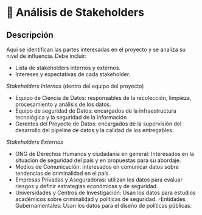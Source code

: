 # 👥 Análisis de Stakeholders
## Descripción
Aquí se identifican las partes interesadas en el proyecto y se analiza su nivel de influencia.
Debe incluir:
- Lista de stakeholders internos y externos.
- Intereses y expectativas de cada stakeholder.

*Stakeholders Internos* (dentro del equipo del proyecto)
- Equipo de Ciencia de Datos: responsables de la recolección, limpieza, procesamiento y análisis de los datos.
- Equipo de seguridad de Datos: encargados de la infraestructura tecnológica y la seguridad de la información
- Gerentes del Proyecto de Datos: encargados de la supervisión del desarrollo del pipeline de datos y la calidad de los entregables.

*Stakeholders Externos*

- ONG de Derechos Humanos y ciudadanía en general: Interesados en la situación de seguridad del país y en propuestas para su abordaje. 
- Medios de Comunicación: interesados en comunicar datos sobre tendencias de criminalidad en el país. 
- Empresas Privadas y Aseguradoras: utilizan los datos para evaluar riesgos y definir estrategias económicas y de seguridad.
- Universidades y Centros de Investigación: Usan los datos para estudios académicos sobre criminalidad y políticas de seguridad.
-Entidades Gubernamentales: Usan los datos para el diseño de políticas públicas.

